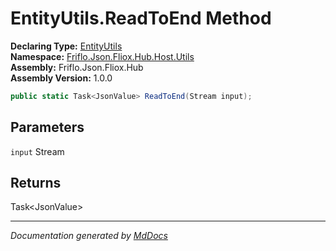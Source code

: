 ﻿<!--  
  <auto-generated>   
    The contents of this file were generated by a tool.  
    Changes to this file may be list if the file is regenerated  
  </auto-generated>   
-->

# EntityUtils.ReadToEnd Method

**Declaring Type:** [EntityUtils](../index.md)  
**Namespace:** [Friflo.Json.Fliox.Hub.Host.Utils](../../index.md)  
**Assembly:** Friflo.Json.Fliox.Hub  
**Assembly Version:** 1.0.0

```csharp
public static Task<JsonValue> ReadToEnd(Stream input);
```

## Parameters

`input`  Stream

## Returns

Task\<JsonValue\>

___

*Documentation generated by [MdDocs](https://github.com/ap0llo/mddocs)*

